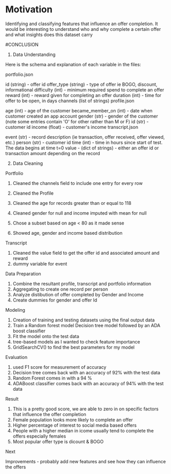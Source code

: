 # Motivation
Identifying and classifying features that influence an offer completion. It would be interesting to understand who and why complete a certain offer and what insights does this dataset carry

#CONCLUSION

1. Data Understanding

Here is the schema and explanation of each variable in the files:

portfolio.json

id (string) - offer id
offer_type (string) - type of offer ie BOGO, discount, informational
difficulty (int) - minimum required spend to complete an offer
reward (int) - reward given for completing an offer
duration (int) - time for offer to be open, in days
channels (list of strings)
profile.json

age (int) - age of the customer
became_member_on (int) - date when customer created an app account
gender (str) - gender of the customer (note some entries contain 'O' for other rather than M or F)
id (str) - customer id
income (float) - customer's income
transcript.json

event (str) - record description (ie transaction, offer received, offer viewed, etc.)
person (str) - customer id
time (int) - time in hours since start of test. The data begins at time t=0
value - (dict of strings) - either an offer id or transaction amount depending on the record

2. Data Cleaning 

  Portfolio

  1. Cleaned the channels field to include one entry for every row
  2. Cleaned the 
  Profile

  1. Cleaned the age for records greater than or equal to 118
  2. Cleaned gender for null and income imputed with mean for null
  3. Chose a subset based on age < 80 as it made sense
  4. Showed age, gender and income based distribution
  
  Transcript
  
  1. Cleaned the value field to get the offer id and associated amount and reward
  2. dummy variable for event

  Data Preparation
  
  1. Combine the resultant profile, transcript and portfolio information
  2. Aggregating to create one record per person
  3. Analyze distibution of offer completed by Gender and Income
  4. Create dummies for gender and offer Id 
  
  Modeling
  
  1. Creation of training and testing datasets using the final output data
  2. Train a Random forest model Decision tree model followed by an ADA boost classifier 
  3. Fit the model onto the test data 
  4. tree-based models as I wanted to check feature importance
  5. GridSearchCV() to find the best parameters for my model

  Evaluation

  1. used F1 score for measurement of accuracy
  2. Decision tree comes back with an accuracy of 92% with the test data
  3. Random Forest comes in with a 94 % 
  4. ADABoost classifier comes back with an accuracy of 94% with the test data 
  
  Result

  1. This is a pretty good score, we are able to zero in on specific factors that influence the offer completion
  2. Female population looks more likely to complete an offer
  3. Higher percentage of interest to social media based offers
  4. People with a higher median in icome usually tend to complete the offers especially females
  5. Most popular offer type is dicount & BOGO
  
  Next

  Improvements - probably add new features and see how they can influence the offers

